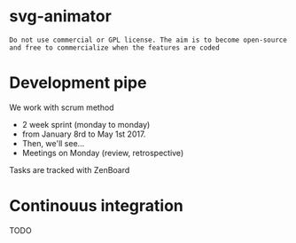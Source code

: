 # svg-animator

	Do not use commercial or GPL license. The aim is to become open-source and free to commercialize when the features are coded

Development pipe
======

We work with scrum method
* 2 week sprint (monday to monday)
* from January 8rd to May 1st 2017.
* Then, we'll see...
* Meetings on Monday (review, retrospective)

Tasks are tracked with ZenBoard


Continouus integration
====
TODO
